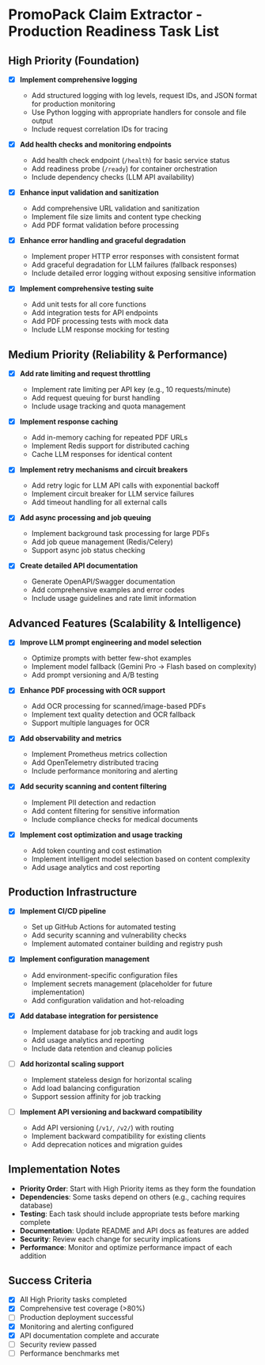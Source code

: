 # PromoPack Claim Extractor - Production Readiness Task List

## High Priority (Foundation)

- [x] **Implement comprehensive logging**
  - Add structured logging with log levels, request IDs, and JSON format for production monitoring
  - Use Python logging with appropriate handlers for console and file output
  - Include request correlation IDs for tracing

- [x] **Add health checks and monitoring endpoints**
  - Add health check endpoint (`/health`) for basic service status
  - Add readiness probe (`/ready`) for container orchestration
  - Include dependency checks (LLM API availability)

- [x] **Enhance input validation and sanitization**
  - Add comprehensive URL validation and sanitization
  - Implement file size limits and content type checking
  - Add PDF format validation before processing

- [x] **Enhance error handling and graceful degradation**
  - Implement proper HTTP error responses with consistent format
  - Add graceful degradation for LLM failures (fallback responses)
  - Include detailed error logging without exposing sensitive information

- [x] **Implement comprehensive testing suite**
  - Add unit tests for all core functions
  - Add integration tests for API endpoints
  - Add PDF processing tests with mock data
  - Include LLM response mocking for testing

## Medium Priority (Reliability & Performance)

- [x] **Add rate limiting and request throttling**
  - Implement rate limiting per API key (e.g., 10 requests/minute)
  - Add request queuing for burst handling
  - Include usage tracking and quota management

- [x] **Implement response caching**
  - Add in-memory caching for repeated PDF URLs
  - Implement Redis support for distributed caching
  - Cache LLM responses for identical content

- [x] **Implement retry mechanisms and circuit breakers**
  - Add retry logic for LLM API calls with exponential backoff
  - Implement circuit breaker for LLM service failures
  - Add timeout handling for all external calls

- [x] **Add async processing and job queuing**
  - Implement background task processing for large PDFs
  - Add job queue management (Redis/Celery)
  - Support async job status checking

- [x] **Create detailed API documentation**
  - Generate OpenAPI/Swagger documentation
  - Add comprehensive examples and error codes
  - Include usage guidelines and rate limit information

## Advanced Features (Scalability & Intelligence)

- [x] **Improve LLM prompt engineering and model selection**
  - Optimize prompts with better few-shot examples
  - Implement model fallback (Gemini Pro → Flash based on complexity)
  - Add prompt versioning and A/B testing

- [x] **Enhance PDF processing with OCR support**
  - Add OCR processing for scanned/image-based PDFs
  - Implement text quality detection and OCR fallback
  - Support multiple languages for OCR

- [x] **Add observability and metrics**
  - Implement Prometheus metrics collection
  - Add OpenTelemetry distributed tracing
  - Include performance monitoring and alerting

- [x] **Add security scanning and content filtering**
  - Implement PII detection and redaction
  - Add content filtering for sensitive information
  - Include compliance checks for medical documents

- [x] **Implement cost optimization and usage tracking**
  - Add token counting and cost estimation
  - Implement intelligent model selection based on content complexity
  - Add usage analytics and cost reporting

## Production Infrastructure

- [x] **Implement CI/CD pipeline**
  - Set up GitHub Actions for automated testing
  - Add security scanning and vulnerability checks
  - Implement automated container building and registry push

- [x] **Implement configuration management**
  - Add environment-specific configuration files
  - Implement secrets management (placeholder for future implementation)
  - Add configuration validation and hot-reloading

- [x] **Add database integration for persistence**
  - Implement database for job tracking and audit logs
  - Add usage analytics and reporting
  - Include data retention and cleanup policies

- [ ] **Add horizontal scaling support**
  - Implement stateless design for horizontal scaling
  - Add load balancing configuration
  - Support session affinity for job tracking

- [ ] **Implement API versioning and backward compatibility**
  - Add API versioning (`/v1/`, `/v2/`) with routing
  - Implement backward compatibility for existing clients
  - Add deprecation notices and migration guides

## Implementation Notes

- **Priority Order**: Start with High Priority items as they form the foundation
- **Dependencies**: Some tasks depend on others (e.g., caching requires database)
- **Testing**: Each task should include appropriate tests before marking complete
- **Documentation**: Update README and API docs as features are added
- **Security**: Review each change for security implications
- **Performance**: Monitor and optimize performance impact of each addition

## Success Criteria

- [x] All High Priority tasks completed
- [x] Comprehensive test coverage (>80%)
- [ ] Production deployment successful
- [x] Monitoring and alerting configured
- [x] API documentation complete and accurate
- [ ] Security review passed
- [ ] Performance benchmarks met